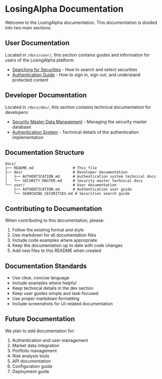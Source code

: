 # LosingAlpha Documentation

Welcome to the LosingAlpha documentation. This documentation is divided into two main sections:

## User Documentation
Located in `/docs/user/`, this section contains guides and information for users of the LosingAlpha platform:

- [Searching for Securities](./user/SEARCHING_SECURITIES.md) - How to search and select securities
- [Authentication Guide](./user/AUTHENTICATION.md) - How to sign in, sign out, and understand protected content

## Developer Documentation
Located in `/docs/dev/`, this section contains technical documentation for developers:

- [Security Master Data Management](./dev/SECURITY_MASTER.md) - Managing the security master database
- [Authentication System](./dev/AUTHENTICATION.md) - Technical details of the authentication implementation

## Documentation Structure
```
docs/
├── README.md                  # This file
├── dev/                       # Developer documentation
│   ├── AUTHENTICATION.md      # Authentication system technical docs
│   └── SECURITY_MASTER.md     # Security master technical docs
└── user/                      # User documentation
    ├── AUTHENTICATION.md      # Authentication user guide
    └── SEARCHING_SECURITIES.md # Securities search guide
```

## Contributing to Documentation
When contributing to this documentation, please:

1. Follow the existing format and style
2. Use markdown for all documentation files
3. Include code examples where appropriate
4. Keep the documentation up to date with code changes
5. Add new files to this README when created

## Documentation Standards
- Use clear, concise language
- Include examples where helpful
- Keep technical details in the dev section
- Keep user guides simple and task-focused
- Use proper markdown formatting
- Include screenshots for UI-related documentation

## Future Documentation
We plan to add documentation for:
1. Authentication and user management
2. Market data integration
3. Portfolio management
4. Risk analysis tools
5. API documentation
6. Configuration guide
7. Deployment guide 